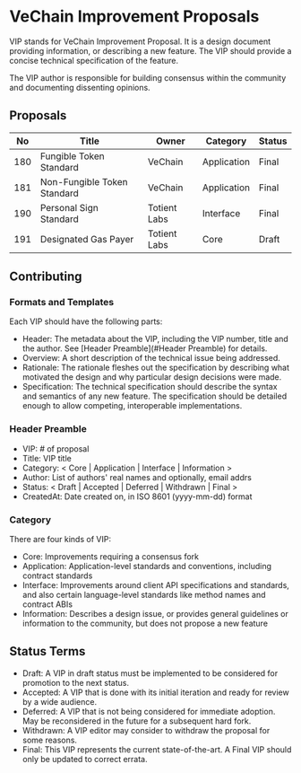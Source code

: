 VeChain Improvement Proposals
====

VIP stands for VeChain Improvement Proposal. It is a design document providing information, or describing a new feature. The VIP should provide a concise technical specification of the feature.

The VIP author is responsible for building consensus within the community and documenting dissenting opinions.


## Proposals

| No  | Title                       | Owner   | Category    | Status |
| --- | --------------------------- | ------- | ----------- | ------ |
| 180 | Fungible Token Standard     | VeChain | Application | Final  |
| 181 | Non-Fungible Token Standard | VeChain | Application | Final  |
| 190 | Personal Sign Standard      | Totient Labs | Interface | Final  |
| 191 | Designated Gas Payer        | Totient Labs | Core | Draft  |


## Contributing

### Formats and Templates

Each VIP should have the following parts:

+ Header: The metadata about the VIP, including the VIP number, title and the author. See [Header Preamble](#Header Preamble) for details.
+ Overview: A short description of the technical issue being addressed.
+ Rationale: The rationale fleshes out the specification by describing what motivated the design and why particular design decisions were made.
+ Specification: The technical specification should describe the syntax and semantics of any new feature. The specification should be detailed enough to allow competing, interoperable implementations.


### Header Preamble

+ VIP: # of proposal
+ Title: VIP title
+ Category: < Core | Application | Interface | Information >
+ Author: List of authors' real names and optionally, email addrs
+ Status: < Draft | Accepted | Deferred | Withdrawn | Final >
+ CreatedAt: Date created on, in ISO 8601 (yyyy-mm-dd) format


### Category

There are four kinds of VIP:

+ Core: Improvements requiring a consensus fork
+ Application: Application-level standards and conventions, including contract standards
+ Interface: Improvements around client API specifications and standards, and also certain language-level standards like method names and contract ABIs
+ Information: Describes a design issue, or provides general guidelines or information to the community, but does not propose a new feature


## Status Terms

+ Draft: A VIP in draft status must be implemented to be considered for promotion to the next status.
+ Accepted: A VIP that is done with its initial iteration and ready for review by a wide audience.
+ Deferred: A VIP that is not being considered for immediate adoption. May be reconsidered in the future for a subsequent hard fork.
+ Withdrawn: A VIP editor may consider to withdraw the proposal for some reasons.
+ Final: This VIP represents the current state-of-the-art. A Final VIP should only be updated to correct errata.
